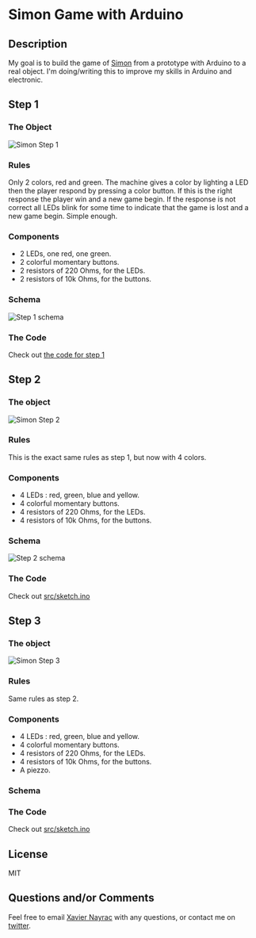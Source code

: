 Simon Game with Arduino
============================

Description
-----------

My goal is to build the game of [Simon](http://en.wikipedia.org/wiki/Simon_%28game%29)
from a prototype with Arduino to a real object. I'm doing/writing this to
improve my skills in Arduino and electronic.

Step 1
------

### The Object

![Simon Step 1](images/simon-1.jpg)

### Rules

Only 2 colors, red and green. The machine gives a color by lighting a LED then
the player respond by pressing a color button. If this is the right response
the player win and a new game begin. If the response is not correct all LEDs
blink for some time to indicate that the game is lost and a new game
begin. Simple enough.


### Components

- 2 LEDs, one red, one green.
- 2 colorful momentary buttons.
- 2 resistors of 220 Ohms, for the LEDs.
- 2 resistors of 10k Ohms, for the buttons.

### Schema

![Step 1 schema](images/step1_bb.png)

### The Code

Check out [the code for step 1](https://github.com/lkdjiin/simon-with-arduino/releases/tag/step01)

Step 2
------

### The object

![Simon Step 2](images/simon-2_512.jpg)

### Rules

This is the exact same rules as step 1, but now with 4 colors.

### Components

- 4 LEDs : red, green, blue and yellow.
- 4 colorful momentary buttons.
- 4 resistors of 220 Ohms, for the LEDs.
- 4 resistors of 10k Ohms, for the buttons.

### Schema

![Step 2 schema](images/step2_bb.png)

### The Code

Check out [src/sketch.ino](https://github.com/lkdjiin/simon-with-arduino/releases/tag/step2)

Step 3
------

### The object

![Simon Step 3](images/simon-3_512.jpg)

### Rules

Same rules as step 2.

### Components

- 4 LEDs : red, green, blue and yellow.
- 4 colorful momentary buttons.
- 4 resistors of 220 Ohms, for the LEDs.
- 4 resistors of 10k Ohms, for the buttons.
- A piezzo.

### Schema

### The Code

Check out [src/sketch.ino](src/sketch.ino)

License
-------

MIT

Questions and/or Comments
-------------------------

Feel free to email [Xavier Nayrac](mailto:xavier.nayrac@gmail.com) with any
questions, or contact me on [twitter](https://twitter.com/lkdjiin).
